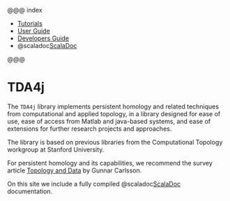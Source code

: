@@@ index

* [Tutorials](tutorials/index.md)
* [User Guide](user-guide/index.md)
* [Developers Guide](developers-guide/index.md)
* @scaladoc[ScalaDoc](org.appliedtopology.tda4j)

@@@

# TDA4j

The `TDA4j` library implements persistent homology and related techniques from computational and applied topology, in a library designed for ease of use, ease of access from Matlab and java-based systems, and ease of extensions for further research projects and approaches.

The library is based on previous libraries from the Computational Topology workgroup at Stanford University.

For persistent homology and its capabilities, we recommend the survey article [Topology and Data](http://www.ams.org/journals/bull/2009-46-02/S0273-0979-09-01249-X/S0273-0979-09-01249-X.pdf) by Gunnar Carlsson.

On this site we include a fully compiled @scaladoc[ScalaDoc](org.appliedtopology.tda4j) documentation.